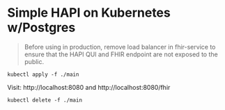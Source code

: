 # Simple HAPI on Kubernetes w/Postgres

> Before using in production, remove load balancer in fhir-service to ensure that the HAPI QUI and FHIR endpoint are not exposed to the public.

```
kubectl apply -f ./main
```

Visit: http://localhost:8080 and http://localhost:8080/fhir

```
kubectl delete -f ./main
```